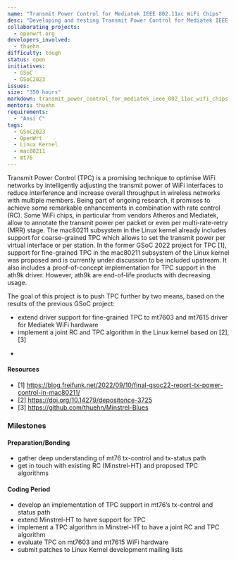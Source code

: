 ```yaml
---
name: "Transmit Power Control for Mediatek IEEE 802.11ac WiFi Chips"
desc: "Developing and testing Transmit Power Control for Mediatek IEEE 802.11ac (VHT) WiFi Chips"
collaborating_projects:
  - openwrt.org
developers_involved:
  - thuehn
difficulty: tough
status: open
initiatives:
  - GSoC
  - GSoC2023
issues:
size: "350 hours"
markdown: transmit_power_control_for_mediatek_ieee_802_11ac_wifi_chips.md
mentors: thuehn
requirements:
  - "Ansi C"
tags:
  - GSoC2023
  - OpenWrt
  - Linux Kernel
  - mac80211
  - mt76
---
```


Transmit Power Control (TPC) is a promising technique to optimise WiFi networks by intelligently adjusting the transmit power of WiFi interfaces to reduce interference and increase overall throughput in wireless networks with multiple members. Being part of ongoing research, it promises to achieve some remarkable enhancements in combination with rate control (RC). Some WiFi chips, in particular from vendors Atheros and Mediatek, allow to annotate the transmit power per packet or even per multi-rate-retry (MRR) stage.
The mac80211 subsystem in the Linux kernel already includes support for coarse-grained TPC which allows to set the transmit power per virtual interface or per station. In the former GSoC 2022 project for TPC [1], support for fine-grained TPC in the mac80211 subsystem of the Linux kernel was proposed and is currently under discussion to be included upstream. It also includes a proof-of-concept implementation for TPC support in the ath9k driver. However, ath9k are end-of-life products with decreasing usage.

The goal of this project is to push TPC further by two means, based on the results of the previous GSoC project:
* extend driver support for fine-grained TPC to mt7603 and mt7615 driver for Mediatek WiFi hardware
* implement a joint RC and TPC algorithm in the Linux kernel based on [2], [3]

-

#### Resources

* [1] https://blog.freifunk.net/2022/09/10/final-gsoc22-report-tx-power-control-in-mac80211/
* [2] https://doi.org/10.14279/depositonce-3725
* [3] https://github.com/thuehn/Minstrel-Blues

### Milestones

#### Preparation/Bonding

* gather deep understanding of mt76 tx-control and tx-status path
* get in touch with existing RC (Minstrel-HT) and proposed TPC algorithms

#### Coding Period

* develop an implementation of TPC support in mt76’s tx-control and status path
* extend Minstrel-HT to have support for TPC
* implement a TPC algorithm in Minstrel-HT to have a joint RC and TPC algorithm
* evaluate TPC on mt7603 and mt7615 WiFi hardware
* submit patches to Linux Kernel development mailing lists
